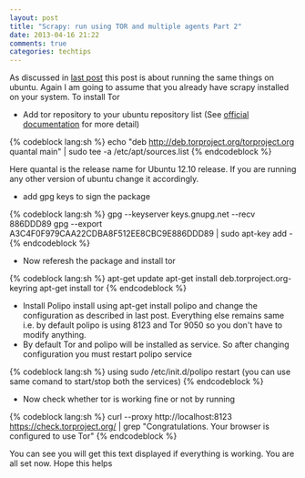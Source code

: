 ```yaml
---
layout: post
title: "Scrapy: run using TOR and multiple agents Part 2"
date: 2013-04-16 21:22
comments: true
categories: techtips
---
```

As discussed in [last post](http://pkmishra.github.io/technical/2013/03/18/how-to-run-scrapy-with-TOR-and-multiple-browser-agents) this post is about running the same things on ubuntu. Again I am going to assume that you already have scrapy installed on your system. To install Tor

<!-- more -->
+ Add tor repository to your ubuntu repository list (See [official documentation](https://www.torproject.org/docs/debian.html.en#ubuntu) for more detail)

{% codeblock lang:sh %}
echo "deb  http://deb.torproject.org/torproject.org quantal main" | sudo tee -a /etc/apt/sources.list
{% endcodeblock %}

  Here quantal is the release name for Ubuntu 12.10 release. If you are running any other version of ubuntu change it accordingly.
+ add gpg keys to sign the package


{% codeblock  lang:sh %}
gpg --keyserver keys.gnupg.net --recv 886DDD89
gpg --export A3C4F0F979CAA22CDBA8F512EE8CBC9E886DDD89 | sudo apt-key add -
{% endcodeblock %}

+ Now referesh the package and install tor

{% codeblock  lang:sh %}
apt-get update
apt-get install deb.torproject.org-keyring
apt-get install tor
{% endcodeblock %}


+ Install Polipo install using apt-get install polipo and change the configuration as described in last post. Everything else remains same i.e. by default polipo is using 8123 and Tor 9050 so you don't have to modify anything. 
+ By default Tor and polipo will be installed as service. So after changing configuration you must restart polipo service 

{% codeblock lang:sh %}
using sudo /etc/init.d/polipo restart 
(you can use same comand to start/stop both the services)
{% endcodeblock %}


+ Now check whether tor is working fine or not by running 

{% codeblock lang:sh %}
curl --proxy http://localhost:8123 https://check.torproject.org/ | grep "Congratulations. Your browser is configured to use Tor"
{% endcodeblock %}


You can see you will get this text displayed if everything is working. You are all set now.
Hope this helps